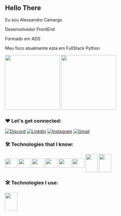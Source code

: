 ## Hello There

Eu sou Alessandro Camargo
 
Desenvolvedor FrontEnd

Formado em ADS 

Meu foco atualmente esta em FullStack Python

<div>
  <img height="180em" src="https://github-readme-stats.vercel.app/api?username=sancamargosan&show_icons=true&theme=tokyonight"/>
  <img height="180em" src="https://github-readme-stats.vercel.app/api/top-langs/?username=sancamargosan&layout=compact&theme=tokyonight"/>
</div>

### ❤️ Let's get connected:

[![Discord](https://img.shields.io/badge/Discord-7289DA?style=for-the-badge&logo=discord&logoColor=white)](https://discord.gg/913998457163878480)
[![Linkdin](https://img.shields.io/badge/LinkedIn-0077B5?style=for-the-badge&logo=linkedin&logoColor=white)](https://www.linkedin.com/in/alessandro-camargo-740502142/)
[![Instagram](https://img.shields.io/badge/Instagram-E4405F?style=for-the-badge&logo=instagram&logoColor=white)](https://www.instagram.com/sancamargosan/)
[![Gmail](https://img.shields.io/badge/Gmail-D14836?style=for-the-badge&logo=gmail&logoColor=white)](mailto:alessancamargo@gmail.com)
### 🛠️ Technologies that I know:

<div>
<img align="center"  height="30" width="40" src="https://cdn.jsdelivr.net/gh/devicons/devicon/icons/html5/html5-original.svg"/>
<img align="center"  height="30" width="40" src="https://cdn.jsdelivr.net/gh/devicons/devicon/icons/css3/css3-original.svg"/>
<img align="center"  height="30" width="40" src="https://cdn.jsdelivr.net/gh/devicons/devicon/icons/javascript/javascript-original.svg"/>
<img align="center"  height="30" width="40" src="https://cdn.jsdelivr.net/gh/devicons/devicon/icons/flutter/flutter-original.svg" />
<img align="center"  height="30" width="40" src="https://cdn.jsdelivr.net/gh/devicons/devicon/icons/react/react-original-wordmark.svg" />
<img align="center"  height="30" width="40" src="https://cdn.jsdelivr.net/gh/devicons/devicon/icons/bootstrap/bootstrap-original-wordmark.svg" />
<img align="center"  height="60" width="40" src="https://cdn.jsdelivr.net/gh/devicons/devicon/icons/nodejs/nodejs-plain.svg" />
<img align="center"  height="60" width="40" src="https://cdn.jsdelivr.net/gh/devicons/devicon/icons/python/python-original.svg" />

</div>

### 🛠️ Technologies I use:
<img align="center"  height="60" width="40" src="https://cdn.jsdelivr.net/gh/devicons/devicon/icons/python/python-original.svg" />

